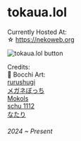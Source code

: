 # tokaua.lol
Currently Hosted At:<br>
☆ https://nekoweb.org
 

![tokaua.lol button](https://files.catbox.moe/qo7ypi.gif)

Credits:<br>
🌸 Bocchi Art:<br>
[rurushugi](https://safebooru.donmai.us/posts/8843184)<br>
[メガネぼっち](https://safebooru.donmai.us/posts/8891463)<br>
[Mokols](https://safebooru.donmai.us/posts/9218941)<br>
[schu 1112](https://safebooru.donmai.us/posts/9097496)<br>
[なたり](https://safebooru.donmai.us/posts/9075418)
###### 2024 ~ Present